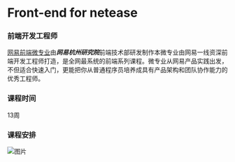 # Front-end for netease
### 前端开发工程师
[网易前端微专业](http://http://mooc.study.163.com/smartSpec/detail/12001.htm)由***网易杭州研究院***前端技术部研发制作本微专业由网易一线资深前端开发工程师打造，是全网最系统的前端系列课程。微专业从网易产品实践出发，不但适合快速入门，更能把你从普通程序员培养成具有产品架构和团队协作能力的优秀工程师。
### 课程时间
13周
### 课程安排
![图片](http://upload-images.jianshu.io/upload_images/74157-83234a0a764c17b9.png?imageView2/2/w/1240/q/100)
